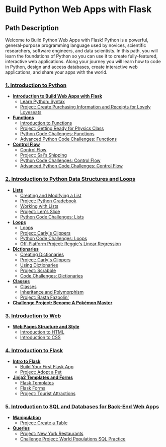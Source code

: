 # Build Python Web Apps with Flask

## Path Description

Welcome to Build Python Web Apps with Flask! Python is a powerful, general-purpose programming language used by novices, scientific researchers, software engineers, and data scientists. In this path, you will learn the foundations of Python so you can use it to create fully-featured, interactive web applications. Along your journey you will learn how to code in Python, design and access databases, create interactive web applications, and share your apps with the world.

### [1. Introduction to Python](python_intro)
  - **[Introduction to Build Web Apps with Flask](python_intro/web_app_intro)**
    * [Learn Python: Syntax](python_intro/web_app_intro/lesson)
    * [Project: Create Purchasing Information and Receipts for Lovely Loveseats](python_intro/web_app_intro/project)
  - **[Functions](python_intro/function)**
    * [Introduction to Functions](python_intro/function/lesson)
    * [Project: Getting Ready for Physics Class](python_intro/function/project)
    * [Python Code Challenges: Functions](python_intro/function/article)
    * [Advanced Python Code Challenges: Functions](python_intro/function/article_advanced)
  - **[Control Flow](python_intro/control_flow)**
    * [Control Flow](python_intro/control_flow/lesson)
    * [Project: Sal's Shipping](python_intro/control_flow/project)
    * [Python Code Challenges: Control Flow](python_intro/control_flow/article)
    * [Advanced Python Code Challenges: Control Flow](python_intro/control_flow/article_advanced)
    
  ### [2. Introduction to Python Data Structures and Loops](data_structures_and_loops)
  - **[Lists](data_structures_and_loops/lists)**
    * [Creating and Modifying a List](data_structures_and_loops/lists/lesson)
    * [Project: Python Gradebook](data_structures_and_loops/lists/project)
    * [Working with Lists](data_structures_and_loops/lists/lesson2)
    * [Project: Len's Slice](data_structures_and_loops/lists/project2)
    * [Python Code Challenges: Lists](python_intro/lists/article)
  - **[Loops](data_structures_and_loops/loops)**
    * [Loops](data_structures_and_loops/loops/lesson)
    * [Project: Carly's Clippers](data_structures_and_loops/loops/project)
    * [Python Code Challenges: Loops](python_intro/loops/challenge)
    * [Off-Platform Project: Reggie's Linear Regression](python_intro/loops/project2)
  - **[Dictionaries](data_structures_and_loops/dictionaries)**
    * [Creating Dictionaries](data_structures_and_loops/dictionaries/lesson)
    * [Project: Carly's Clippers](data_structures_and_loops/dictionaries/project)
    * [Using Dictionaries](data_structures_and_loops/dictionaries/lesson2)
    * [Project: Scrabble](python_intro/dictionaries/project)
    * [Code Challenges: Dictionaries](python_intro/dictionaries/challenge)
  - **[Classes](data_structures_and_loops/classes)**
    * [Classes](data_structures_and_loops/classes/lesson)
    * [Inheritance and Polymorphism](data_structures_and_loops/classes/lesson2)
    * [Project: Basta Fazoolin'](python_intro/classes/project)
  - **[Challenge Project: Become A Pokémon Master](challenge_project/pokemon)**
  ### [3. Introduction to Web](web)
  - **[Web Pages Structure and Style](web)**
    * [Introduction to HTML](https://github.com/frank-quoc/codeacademy_HTML_CSS_Github/tree/ac9bf850b63190b7fae7d4a5958b8dfa23be83e7/html/elements_and_structure)
    * [Introduction to CSS](https://github.com/frank-quoc/codeacademy_HTML_CSS_Github/tree/aa3c0d93f5bc28777168932601560f45734dcb66/css)
  ### [4. Introduction to Flask](flask)
  - **[Intro to Flask](flask/intro)**
    * [Build Your First Flask App](flask/intro/lesson)
    * [Project: Adopt a Pet](flask/intro/project)
  - **[Jinja2 Templates and Forms](flask/jinja2)**
    * [Flask Templates](flask/jinja2/lesson)
    * [Flask Forms](flask/jinja2/lesson2)
    * [Project: Tourist Attractions](flask/jinja2/project)
   ### [5. Introduction to SQL and Databases for Back-End Web Apps](sql)
  - **[Manipulation](sql/manipulation)**
    * [Project: Create a Table](sql/manipulation/project)
  - **[Queries](sql/queries)**
    * [Project: New York Restaurants](sql/queries/project)
    * [Challenge Project: World Populations SQL Practice](sql/queries/challenge)
